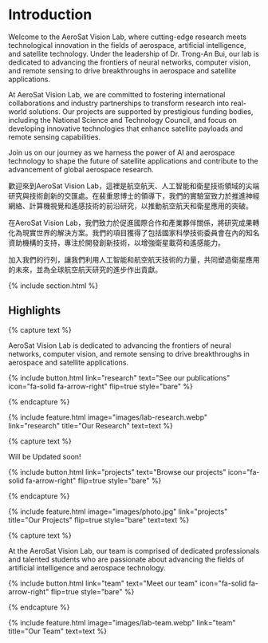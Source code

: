 ---
---

# Introduction

Welcome to the AeroSat Vision Lab, where cutting-edge research meets technological innovation in the fields of aerospace, artificial intelligence, and satellite technology. Under the leadership of Dr. Trong-An Bui, our lab is dedicated to advancing the frontiers of neural networks, computer vision, and remote sensing to drive breakthroughs in aerospace and satellite applications.

At AeroSat Vision Lab, we are committed to fostering international collaborations and industry partnerships to transform research into real-world solutions. Our projects are supported by prestigious funding bodies, including the National Science and Technology Council, and focus on developing innovative technologies that enhance satellite payloads and remote sensing capabilities.

Join us on our journey as we harness the power of AI and aerospace technology to shape the future of satellite applications and contribute to the advancement of global aerospace research.

歡迎來到AeroSat Vision Lab，這裡是航空航天、人工智能和衛星技術領域的尖端研究與技術創新的交匯處。在裴重恩博士的領導下，我們的實驗室致力於推進神經網絡、計算機視覺和遙感技術的前沿研究，以推動航空航天和衛星應用的突破。

在AeroSat Vision Lab，我們致力於促進國際合作和產業夥伴關係，將研究成果轉化為現實世界的解決方案。我們的項目獲得了包括國家科學技術委員會在內的知名資助機構的支持，專注於開發創新技術，以增強衛星載荷和遙感能力。

加入我們的行列，讓我們利用人工智能和航空航天技術的力量，共同塑造衛星應用的未來，並為全球航空航天研究的進步作出貢獻。

{% include section.html %}

## Highlights

{% capture text %}

AeroSat Vision Lab is dedicated to advancing the frontiers of neural networks, computer vision, and remote sensing to drive breakthroughs in aerospace and satellite applications.

{%
  include button.html
  link="research"
  text="See our publications"
  icon="fa-solid fa-arrow-right"
  flip=true
  style="bare"
%}

{% endcapture %}

{%
  include feature.html
  image="images/lab-research.webp"
  link="research"
  title="Our Research"
  text=text
%}

{% capture text %}

Will be Updated soon!

{%
  include button.html
  link="projects"
  text="Browse our projects"
  icon="fa-solid fa-arrow-right"
  flip=true
  style="bare"
%}

{% endcapture %}

{%
  include feature.html
  image="images/photo.jpg"
  link="projects"
  title="Our Projects"
  flip=true
  style="bare"
  text=text
%}

{% capture text %}

At the AeroSat Vision Lab, our team is comprised of dedicated professionals and talented students who are passionate about advancing the fields of artificial intelligence and aerospace technology. 

{%
  include button.html
  link="team"
  text="Meet our team"
  icon="fa-solid fa-arrow-right"
  flip=true
  style="bare"
%}

{% endcapture %}

{%
  include feature.html
  image="images/lab-team.webp"
  link="team"
  title="Our Team"
  text=text
%}
